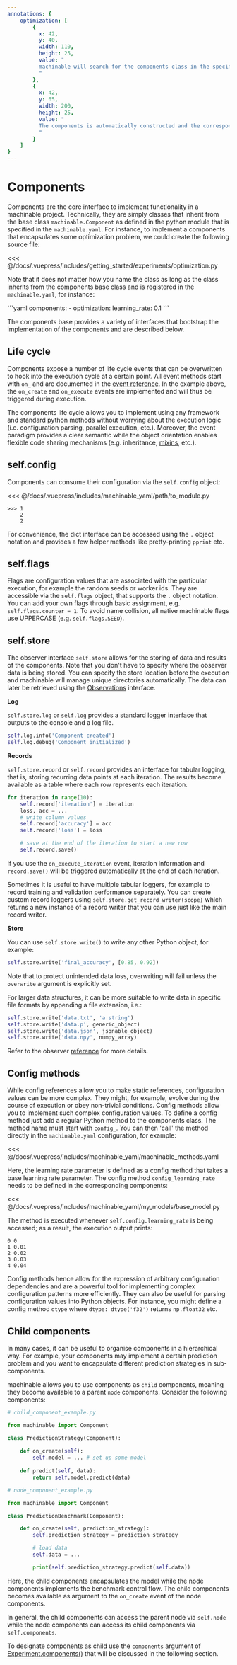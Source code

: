```yaml
---
annotations: {
    optimization: [
        {
          x: 42, 
          y: 40, 
          width: 110,
          height: 25, 
          value: "
          machinable will search for the components class in the specified module 'optimization.py'
          "
        },
        {
          x: 42, 
          y: 65, 
          width: 200,
          height: 25, 
          value: "
          The components is automatically constructed and the corresponding configuration will be injected
          "
        }
    ]
}
---
```


# Components

Components are the core interface to implement functionality in a machinable project. Technically, they are simply classes that inherit from the base class ``machinable.Component`` as defined in the python module that is specified in the
`machinable.yaml`. For instance, to implement a components that encapsulates some optimization problem, we could create the following source file:

<<< @/docs/.vuepress/includes/getting_started/experiments/optimization.py

Note that it does not matter how you name the class as long as the class inherits from the components base class and is registered in the ``machinable.yaml``, for instance: 

<Annotated name="optimization" :debug="false">
```yaml
components:
 - optimization: 
     learning_rate: 0.1
```
</Annotated>

The components base provides a variety of interfaces that bootstrap the implementation of the components and are described below.


## Life cycle

Components expose a number of life cycle events that can be overwritten to hook into the execution cycle at a certain point. All event methods start with `on_` and are documented in the [event reference](../reference/component.md#on-after-create). In the example above, the ``on_create`` and ``on_execute`` events are implemented and will thus be triggered during execution.

The components life cycle allows you to implement using any framework and standard python methods without worrying about the execution logic (i.e. configuration parsing, parallel execution, etc.). Moreover, the event paradigm provides a clear semantic while the object orientation enables flexible code sharing mechanisms (e.g. inheritance, [mixins](./mixins.md), etc.).

## self.config

Components can consume their configuration via the `self.config` object:

<<< @/docs/.vuepress/includes/machinable_yaml/path/to_module.py

    >>> 1
        2
        2

For convenience, the dict interface can be accessed using the `.` object notation and provides a few helper methods like pretty-printing ``pprint`` etc.

## self.flags

Flags are configuration values that are associated with the particular execution, for example the random seeds or worker ids. They are accessible via the `self.flags` object, that supports the `.` object notation. You can add your own flags through basic assignment, e.g. ``self.flags.counter = 1``. To avoid name collision, all native machinable flags use UPPERCASE (e.g. ``self.flags.SEED``).

## self.store

The observer interface `self.store` allows for the storing of data and results of the components. Note that you don't have to specify where the observer data is being stored. You can specify the store location before the execution and machinable will manage unique directories automatically. The data can later be retrieved using the [Observations](./observations.md) interface.

**Log**

`self.store.log` or `self.log` provides a standard logger interface that outputs to the console and a log file.

``` python
self.log.info('Component created')
self.log.debug('Component initialized')
```

**Records**

`self.store.record` or `self.record` provides an interface for tabular logging, that is, storing recurring data points at each iteration. The results become available as a table where each row represents each iteration.

``` python
for iteration in range(10):
    self.record['iteration'] = iteration
    loss, acc = ...
    # write column values
    self.record['accuracy'] = acc
    self.record['loss'] = loss

    # save at the end of the iteration to start a new row
    self.record.save()
```

If you use the `on_execute_iteration` event, iteration information and `record.save()` will be triggered automatically at the end of each iteration.

Sometimes it is useful to have multiple tabular loggers, for example to record training and validation performance separately. You can create custom record loggers using `self.store.get_record_writer(scope)` which returns a new instance of a record writer that you can use just like the main record writer.

**Store**

You can use `self.store.write()` to write any other Python object, for example:

```python
self.store.write('final_accuracy', [0.85, 0.92])
```
Note that to protect unintended data loss, overwriting will fail unless the ``overwrite`` argument is explicitly set. 

For larger data structures, it can be more suitable to write data in specific file formats by appending a file extension, i.e.:

``` python
self.store.write('data.txt', 'a string')
self.store.write('data.p', generic_object)
self.store.write('data.json', jsonable_object)
self.store.write('data.npy', numpy_array)
```

Refer to the observer [reference](./components.md#observer) for more details.

## Config methods

While config references allow you to make static references, configuration values can be more complex. They might, for example, evolve during the course of execution or obey non-trivial conditions. Config methods allow you to implement such complex configuration values. To define a config method just add a regular Python method to the components class. The method name must start with `config_`. You can then 'call' the method directly in the ``machinable.yaml`` configuration, for example:

<<< @/docs/.vuepress/includes/machinable_yaml/machinable_methods.yaml

Here, the learning rate parameter is defined as a config method that takes a base learning rate parameter. The config method `config_learning_rate` needs to be defined in the corresponding components:

<<< @/docs/.vuepress/includes/machinable_yaml/my_models/base_model.py

The method is executed whenever `self.config.learning_rate` is being accessed; as a result, the execution output prints:
```
0 0
1 0.01
2 0.02
3 0.03
4 0.04
```

Config methods hence allow for the expression of arbitrary configuration dependencies and are a powerful tool for implementing complex configuration patterns more efficiently. They can also be useful for parsing configuration values into Python objects. For instance, you might define a config method `dtype` where `dtype: dtype('f32')` returns `np.float32` etc.

## Child components

In many cases, it can be useful to organise components in a hierarchical way. For example, your components may implement a certain prediction problem and you want to encapsulate different prediction strategies in sub-components. 

machinable allows you to use components as ``child`` components, meaning they become available to a parent ``node`` components. Consider the following components:

```python
# child_component_example.py

from machinable import Component

class PredictionStrategy(Component):
    
    def on_create(self):
        self.model = ... # set up some model
    
    def predict(self, data):
        return self.model.predict(data)
```
```python
# node_component_example.py

from machinable import Component

class PredictionBenchmark(Component):

    def on_create(self, prediction_strategy):
        self.prediction_strategy = prediction_strategy

        # load data
        self.data = ...

        print(self.prediction_strategy.predict(self.data))
```

Here, the child components encapsulates the model while the node components implements the benchmark control flow. The child components becomes available as argument to the ``on_create`` event of the node components. 

In general, the child components can access the parent node via ``self.node`` while the node components can access its child components via ``self.components``.

To designate components as child use the ``components`` argument of [Experiment.components()](./tasks.md) that will be discussed in the following section.